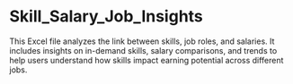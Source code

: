 # Skill_Salary_Job_Insights
This Excel file analyzes the link between skills, job roles, and salaries. It includes insights on in-demand skills, salary comparisons, and trends to help users understand how skills impact earning potential across different jobs.
